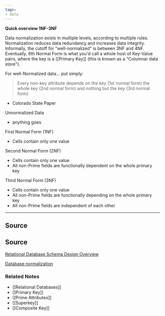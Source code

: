 ```yaml
---
tags:
- data
---
```

**Quick overview 1NF-3NF**

Data normalization exists in multiple levels, according to multiple rules. Normalization reduces data redundancy and increases data integrity. Informally, the cutoff for "well-normalized" is between 3NF and 4NF. Eventually, 6th Normal Form is what you'd call a whole host of Key-Value pairs, where the key is a [[Primary Key]] (this is known as a "Columnar data store").

For well-Normalized data... put simply:

> Every non-key attribute
depends on the key (1st normal form)
the whole key (2nd normal form)
and nothing but the key (3rd normal form)
- Colorado State Paper
> 

Unnormalized Data

- anything goes

First Normal Form (1NF)

- Cells contain only one value

Second Normal Form (2NF)

- Cells contain only one value
- All non-Prime fields are functionally dependent on the whole primary key

Third Normal Form (3NF)

- Cells contain only one value
- All non-Prime fields are functionally depending on the whole primary key
- All non-Prime fields are independent of each other

---

## Source

## Source

[Relational Database Schema Design Overview](https://medium.com/@kimtnguyen/relational-database-schema-design-overview-70e447ff66f9)

[Database normalization](https://en.wikipedia.org/wiki/Database_normalization)

[](https://www.cs.colostate.edu/~cs430dl/yr2020su/more_examples/Ch8/Identifying%20Normal%20Forms.pdf)

### Related Notes
- [[Relational Databases]] 
- [[Primary Key]] 
- [[Prime Attributes]] 
- [[Superkey]] 
- [[Composite Key]]